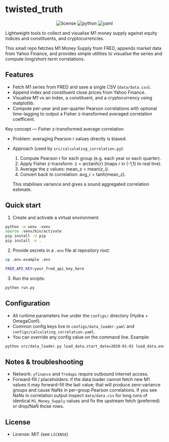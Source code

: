 # twisted_truth

<p align="center">
	<img src="https://img.shields.io/github/license/Ileriayo/markdown-badges?style=for-the-badge" alt="license" />
	<img src="https://img.shields.io/badge/python-3670A0?style=for-the-badge&logo=python&logoColor=ffdd54" alt="python" />
	<img src="https://img.shields.io/badge/yaml-%23ffffff.svg?style=for-the-badge&logo=yaml&logoColor=151515" alt="yaml" />
</p>

Lightweight tools to collect and visualise M1 money supply against equity indices and constituents, and cryptocurrencies.

This small repo fetches M1 Money Supply from FRED, appends market data from Yahoo Finance, and provides
simple utilities to visualise the series and compute long/short-term correlations.

## Features
- Fetch M1 series from FRED and save a single CSV (`data/data.csv`).
- Append index and constituent close prices from Yahoo Finance.
- Visualise M1 vs an index, a constituent, and a cryptocurrency using matplotlib.
- Compute per-year and per-quarter Pearson correlations with optional time-lagging to output a Fisher z-transformed averaged correlation coefficent.

Key concept — Fisher z-transformed average correlation
- Problem: averaging Pearson r values directly is biased.
- Approach (used by `src/calculating_correlation.py`):
	1. Compute Pearson r for each group (e.g. each year or each quarter).
	2. Apply Fisher z-transform: z = arctanh(r) (maps r in (-1,1) to real line).
	3. Average the z values: mean_z = mean(z_i).
	4. Convert back to correlation: avg_r = tanh(mean_z).

	This stabilises variance and gives a sound aggregated correlation estimate.

## Quick start

1. Create and activate a virtual environment:

```bash
python -m venv .venv
source .venv/bin/activate
pip install -U pip
pip install -e .
```

2. Provide secrets in a `.env` file at repository root:

```bash
cp .env.example .env

FRED_API_KEY=your_fred_api_key_here
```

3. Run the srcipts:

```bash
python run.py
```

## Configuration
- All runtime parameters live under the `configs/` directory (Hydra + OmegaConf).
- Common config keys live in `configs/data_loader.yaml` and `configs/calculating_correlation.yaml`.
- You can override any config value on the command line. Example:

```bash
python src/data_loader.py load_data.start_date=2020-01-01 load_data.end_date=2024-12-31
```

## Notes & troubleshooting
- Network: `yfinance` and `fredapi` require outbound internet access.
- Forward-fill / placeholders: if the data loader cannot fetch new M1 values it may forward-fill
	the last value; that will produce zero-variance groups and cause NaNs in per-group Pearson
	correlations. If you see NaNs in correlation output inspect `data/data.csv` for long runs of
	identical `M1_Money_Supply` values and fix the upstream fetch (preferred) or drop/NaN those rows.

## License
- License: MIT (see `LICENSE`)